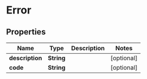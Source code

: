 

# Error


## Properties

| Name | Type | Description | Notes |
|------------ | ------------- | ------------- | -------------|
|**description** | **String** |  |  [optional] |
|**code** | **String** |  |  [optional] |



